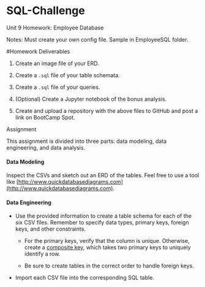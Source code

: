 # SQL-Challenge
Unit 9 Homework: Employee Database

Notes: Must create your own config file.  Sample in EmployeeSQL folder.

#Homework Deliverables

1. Create an image file of your ERD.

2. Create a `.sql` file of your table schemata.

3. Create a `.sql` file of your queries.

4. (Optional) Create a Jupyter notebook of the bonus analysis.

5. Create and upload a repository with the above files to GitHub and post a link on BootCamp Spot.

Assignment

This assignment is divided into three parts: data modeling, data engineering, and data analysis. 

#### Data Modeling

Inspect the CSVs and sketch out an ERD of the tables. Feel free to use a tool like [http://www.quickdatabasediagrams.com](http://www.quickdatabasediagrams.com).

#### Data Engineering

* Use the provided information to create a table schema for each of the six CSV files. Remember to specify data types, primary keys, foreign keys, and other constraints.

  * For the primary keys, verify that the column is unique. Otherwise, create a [composite key](https://en.wikipedia.org/wiki/Compound_key), which takes two primary keys to uniquely identify a row.

  * Be sure to create tables in the correct order to handle foreign keys.

* Import each CSV file into the corresponding SQL table. 

